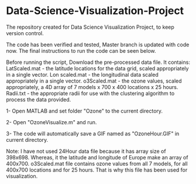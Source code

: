 # Data-Science-Visualization-Project
The repository created for Data Science Visualization Project, to keep version control.

The code has been verified and tested, Master branch is updated with code now. The final instructions to run the code can be seen below.

Before running the script, Download the pre-processed data file. 
It contains:
LatScaled.mat      - the latitude locations for the data grid, scaled appropriately in a single vector.
Lon scaled.mat     - the longitudinal data scaled appropriately in a single vector.
o3Scaled.mat       - the ozone values, scaled appropriately, a 4D array of 7 models x 700 x 400 locations x 25 hours.
Radii.txt          - the appropriate radii for use with the clustering algorithm to process the data provided.


1- Open MATLAB and set folder "Ozone" to the current directory.

2- Open "OzoneVisualize.m" and run.

3- The code will automatically save a GIF named as "OzoneHour.GIF" in current directory.



Note: I have not used 24Hour data file because it has array size of 398x698. Whereas, it the latitude and longitude
of Europe make an array of 400x700. o3Scaled.mat file contains ozone values from all 7 models, for all 400x700 locations
and for 25 hours. That is why this file has been used for visualization.

